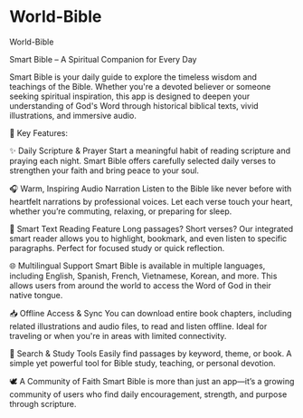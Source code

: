 # World-Bible
World-Bible


Smart Bible – A Spiritual Companion for Every Day

Smart Bible is your daily guide to explore the timeless wisdom and teachings of the Bible. Whether you're a devoted believer or someone seeking spiritual inspiration, this app is designed to deepen your understanding of God's Word through historical biblical texts, vivid illustrations, and immersive audio.

🌿 Key Features:

✨ Daily Scripture & Prayer
Start a meaningful habit of reading scripture and praying each night. Smart Bible offers carefully selected daily verses to strengthen your faith and bring peace to your soul.

🎧 Warm, Inspiring Audio Narration
Listen to the Bible like never before with heartfelt narrations by professional voices. Let each verse touch your heart, whether you’re commuting, relaxing, or preparing for sleep.

📖 Smart Text Reading Feature
Long passages? Short verses? Our integrated smart reader allows you to highlight, bookmark, and even listen to specific paragraphs. Perfect for focused study or quick reflection.

🌐 Multilingual Support
Smart Bible is available in multiple languages, including English, Spanish, French, Vietnamese, Korean, and more. This allows users from around the world to access the Word of God in their native tongue.

📥 Offline Access & Sync
You can download entire book chapters, including related illustrations and audio files, to read and listen offline. Ideal for traveling or when you're in areas with limited connectivity.

🔎 Search & Study Tools
Easily find passages by keyword, theme, or book. A simple yet powerful tool for Bible study, teaching, or personal devotion.

🕊️ A Community of Faith
Smart Bible is more than just an app—it’s a growing community of users who find daily encouragement, strength, and purpose through scripture.

